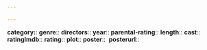 ```yaml
---

---
```


**category:**:
**genre**:: 
**directors**::
**year**::
**parental-rating**::
**length**::
**cast**::
**ratingImdb**::
**rating**::
**plot**::
**poster**:: [![]()]()
**posterurl**::